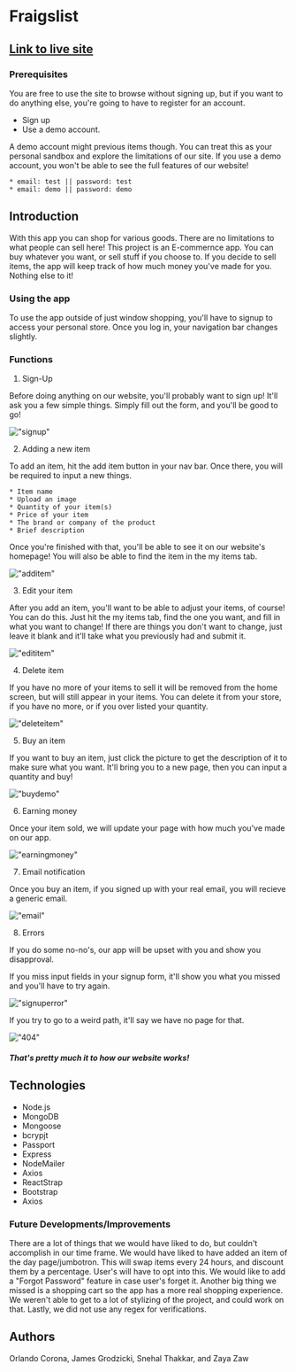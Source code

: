 # Fraigslist

## **[Link to live site](https://limitless-dawn-67554.herokuapp.com/)**

### Prerequisites
You are free to use the site to browse without signing up, but if you want to do anything else, you're going to have to register for an account.
* Sign up
* Use a demo account. 

A demo account might previous items though. You can treat this as your personal sandbox and explore the limitations of our site. If you use a demo account, you won't be able to see the full features of our website!

```
* email: test || password: test 
* email: demo || password: demo
```

## Introduction

With this app you can shop for various goods. There are no limitations to what people can sell here! This project is an E-commernce app. You can buy whatever you want, or sell stuff if you choose to. If you decide to sell items, the app will keep track of how much money you've made for you. Nothing else to it!

### Using the app
To use the app outside of just window shopping, you'll have to signup to access your personal store. Once you log in, your navigation bar changes slightly. 

### Functions

1. Sign-Up

Before doing anything on our website, you'll probably want to sign up! It'll ask you a few simple things. Simply fill out the form, and you'll be good to go!

!["signup"](client/public/images/signupdemo.gif)

2. Adding a new item 

To add an item, hit the add item button in your nav bar. Once there, you will be required to input a new things.

``` 
* Item name
* Upload an image
* Quantity of your item(s)
* Price of your item
* The brand or company of the product
* Brief description 
```

Once you're finished with that, you'll be able to see it on our website's homepage! You will also be able to find the item in the my items tab.

!["additem"](client/public/images/additemdemo.gif)

3. Edit your item

After you add an item, you'll want to be able to adjust your items, of course! You can do this. Just hit the my items tab, find the one you want, and fill in what you want to change! If there are things you don't want to change, just leave it blank and it'll take what you previously had and submit it.

!["edititem"](client/public/images/editdemo.gif)

4. Delete item

If you have no more of your items to sell it will be removed from the home screen, but will still appear in your items. You can delete it from your store, if you have no more, or if you over listed your quantity.

!["deleteitem"](client/public/images/deletedemo.gif)

5. Buy an item

If you want to buy an item, just click the picture to get the description of it to make sure what you want. It'll bring you to a new page, then you can input a quantity and buy!

!["buydemo"](client/public/images/buydemo.gif)

6. Earning money

Once your item sold, we will update your page with how much you've made on our app.

!["earningmoney"](client/public/images/earningdemo.gif)

7. Email notification

Once you buy an item, if you signed up with your real email, you will recieve a generic email. 

!["email"](client/public/images/emaildemo.gif)

8. Errors

If you do some no-no's, our app will be upset with you and show you disapproval. 

If you miss input fields in your signup form, it'll show you what you missed and you'll have to try again. 

!["signuperror"](client/public/images/signuperrordemo.gif)

If you try to go to a weird path, it'll say we have no page for that.

!["404"](client/public/images/nopathdemo.gif)

##### That's pretty much it to how our website works!

## Technologies


* Node.js
* MongoDB
* Mongoose
* bcrypjt
* Passport
* Express
* NodeMailer
* Axios
* ReactStrap
* Bootstrap
* Axios


### Future Developments/Improvements

There are a lot of things that we would have liked to do, but couldn't accomplish in our time frame. We would have liked to have added an item of the day page/jumbotron. This will swap items every 24 hours, and discount them by a percentage. User's will have to opt into this. We would like to add a "Forgot Password" feature in case user's forget it. Another big thing we missed is a shopping cart so the app has a more real shopping experience. We weren't able to get to a lot of stylizing of the project, and could work on that. Lastly, we did not use any regex for verifications. 

## Authors

Orlando Corona, James Grodzicki, Snehal Thakkar, and Zaya Zaw
